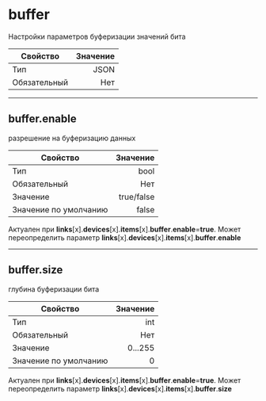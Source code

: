 # **buffer**

Настройки параметров буферизации значений бита

|Свойство|Значение|
|----|---:|
|Тип|JSON|
|Обязательный|Нет|

----

## **buffer**.enable

разрешение на буферизацию данных

|Свойство|Значение|
|----|---:|
|Тип|bool|
|Обязательный|Нет|
|Значение|true/false|
|Значение по умолчанию|false|

Актуален при **links**[x].**devices**[x].**items**[x].**buffer**.**enable**=**true**. Может переопределить параметр **links**[x].**devices**[x].**items**[x].**buffer**.**enable**

----

## **buffer**.size  

глубина буферизации бита

|Свойство|Значение|
|----|---:|
|Тип|int|
|Обязательный|Нет|
|Значение|0...255|
|Значение по умолчанию|0|

Актуален при **links**[x].**devices**[x].**items**[x].**buffer**.**enable**=**true**. Может переопределить параметр **links**[x].**devices**[x].**items**[x].**buffer**.**size**

